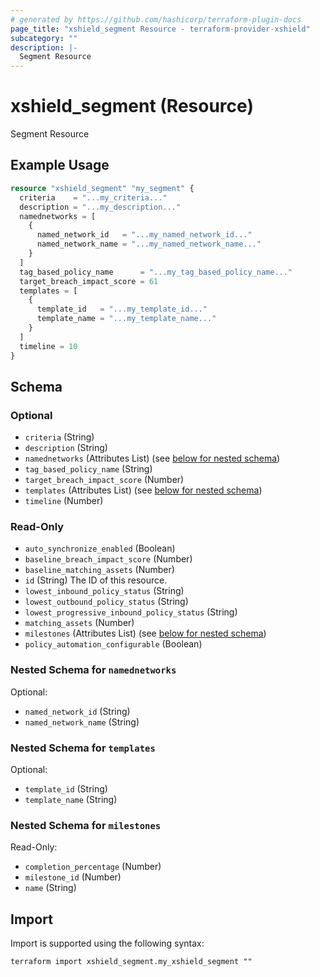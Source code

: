 ```yaml
---
# generated by https://github.com/hashicorp/terraform-plugin-docs
page_title: "xshield_segment Resource - terraform-provider-xshield"
subcategory: ""
description: |-
  Segment Resource
---
```


# xshield_segment (Resource)

Segment Resource

## Example Usage

```terraform
resource "xshield_segment" "my_segment" {
  criteria    = "...my_criteria..."
  description = "...my_description..."
  namednetworks = [
    {
      named_network_id   = "...my_named_network_id..."
      named_network_name = "...my_named_network_name..."
    }
  ]
  tag_based_policy_name      = "...my_tag_based_policy_name..."
  target_breach_impact_score = 61
  templates = [
    {
      template_id   = "...my_template_id..."
      template_name = "...my_template_name..."
    }
  ]
  timeline = 10
}
```

<!-- schema generated by tfplugindocs -->
## Schema

### Optional

- `criteria` (String)
- `description` (String)
- `namednetworks` (Attributes List) (see [below for nested schema](#nestedatt--namednetworks))
- `tag_based_policy_name` (String)
- `target_breach_impact_score` (Number)
- `templates` (Attributes List) (see [below for nested schema](#nestedatt--templates))
- `timeline` (Number)

### Read-Only

- `auto_synchronize_enabled` (Boolean)
- `baseline_breach_impact_score` (Number)
- `baseline_matching_assets` (Number)
- `id` (String) The ID of this resource.
- `lowest_inbound_policy_status` (String)
- `lowest_outbound_policy_status` (String)
- `lowest_progressive_inbound_policy_status` (String)
- `matching_assets` (Number)
- `milestones` (Attributes List) (see [below for nested schema](#nestedatt--milestones))
- `policy_automation_configurable` (Boolean)

<a id="nestedatt--namednetworks"></a>
### Nested Schema for `namednetworks`

Optional:

- `named_network_id` (String)
- `named_network_name` (String)


<a id="nestedatt--templates"></a>
### Nested Schema for `templates`

Optional:

- `template_id` (String)
- `template_name` (String)


<a id="nestedatt--milestones"></a>
### Nested Schema for `milestones`

Read-Only:

- `completion_percentage` (Number)
- `milestone_id` (Number)
- `name` (String)

## Import

Import is supported using the following syntax:

```shell
terraform import xshield_segment.my_xshield_segment ""
```
